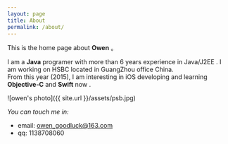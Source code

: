 ```yaml
---
layout: page
title: About
permalink: /about/
---
```


This is the home page about **Owen** 。

I am a **Java** programer with more than 6 years experience in Java/J2EE . I am working on HSBC located in GuangZhou office China.<br />
From this year (2015), I am interesting in iOS developing and learning **Objective-C** and **Swift** now .

![owen's photo]({{ site.url }}/assets/psb.jpg)




*You can touch me in:*<br />
- email: owen_goodluck@163.com<br/>
- qq: 1138708060